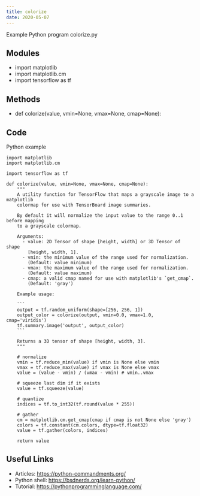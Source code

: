 ```yaml
---
title: colorize
date: 2020-05-07
---
```

Example Python program colorize.py

## Modules

* import matplotlib
* import matplotlib.cm
* import tensorflow as tf

## Methods

* def colorize(value, vmin=None, vmax=None, cmap=None):

## Code

Python example

    import matplotlib
    import matplotlib.cm
    
    import tensorflow as tf
    
    def colorize(value, vmin=None, vmax=None, cmap=None):
        """
        A utility function for TensorFlow that maps a grayscale image to a matplotlib
        colormap for use with TensorBoard image summaries.
    
        By default it will normalize the input value to the range 0..1 before mapping
        to a grayscale colormap.
    
        Arguments:
          - value: 2D Tensor of shape [height, width] or 3D Tensor of shape
            [height, width, 1].
          - vmin: the minimum value of the range used for normalization.
            (Default: value minimum)
          - vmax: the maximum value of the range used for normalization.
            (Default: value maximum)
          - cmap: a valid cmap named for use with matplotlib's `get_cmap`.
            (Default: 'gray')
    
        Example usage:
    
        ```
        output = tf.random_uniform(shape=[256, 256, 1])
        output_color = colorize(output, vmin=0.0, vmax=1.0, cmap='viridis')
        tf.summary.image('output', output_color)
        ```
        
        Returns a 3D tensor of shape [height, width, 3].
        """
    
        # normalize
        vmin = tf.reduce_min(value) if vmin is None else vmin
        vmax = tf.reduce_max(value) if vmax is None else vmax
        value = (value - vmin) / (vmax - vmin) # vmin..vmax
    
        # squeeze last dim if it exists
        value = tf.squeeze(value)
    
        # quantize
        indices = tf.to_int32(tf.round(value * 255))
    
        # gather
        cm = matplotlib.cm.get_cmap(cmap if cmap is not None else 'gray')
        colors = tf.constant(cm.colors, dtype=tf.float32)
        value = tf.gather(colors, indices)
    
        return value

## Useful Links

- Articles: https://python-commandments.org/
- Python shell: https://bsdnerds.org/learn-python/
- Tutorial: https://pythonprogramminglanguage.com/
